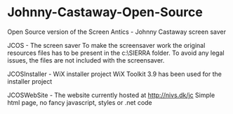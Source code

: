 # Johnny-Castaway-Open-Source
Open Source version of the Screen Antics - Johnny Castaway screen saver

JCOS - The screen saver
To make the screensaver work the original resources files has to be present in the c:\SIERRA folder. To avoid any legal  issues, the files are not included with the screensaver.

JCOSInstaller - WiX installer project
WiX Toolkit 3.9 has been used for the installer project

JCOSWebSite - The website currently hosted at http://nivs.dk/jc
Simple html page, no fancy javascript, styles or .net code
